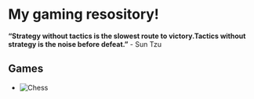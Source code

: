 # My gaming resository!

__“Strategy without tactics is the slowest route to victory.Tactics without strategy is the noise before defeat.”__ - Sun Tzu

## Games

* ![Chess]()

